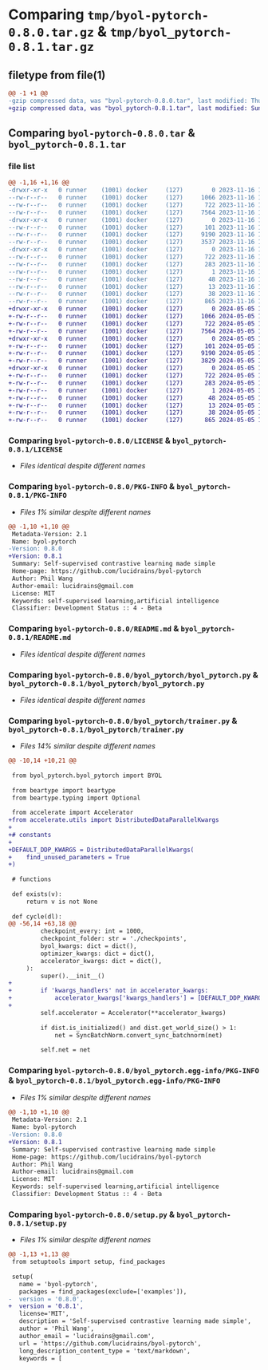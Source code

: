 # Comparing `tmp/byol-pytorch-0.8.0.tar.gz` & `tmp/byol_pytorch-0.8.1.tar.gz`

## filetype from file(1)

```diff
@@ -1 +1 @@
-gzip compressed data, was "byol-pytorch-0.8.0.tar", last modified: Thu Nov 16 19:20:53 2023, max compression
+gzip compressed data, was "byol_pytorch-0.8.1.tar", last modified: Sun May  5 17:28:49 2024, max compression
```

## Comparing `byol-pytorch-0.8.0.tar` & `byol_pytorch-0.8.1.tar`

### file list

```diff
@@ -1,16 +1,16 @@
-drwxr-xr-x   0 runner    (1001) docker     (127)        0 2023-11-16 19:20:53.234938 byol-pytorch-0.8.0/
--rw-r--r--   0 runner    (1001) docker     (127)     1066 2023-11-16 19:20:43.000000 byol-pytorch-0.8.0/LICENSE
--rw-r--r--   0 runner    (1001) docker     (127)      722 2023-11-16 19:20:53.234938 byol-pytorch-0.8.0/PKG-INFO
--rw-r--r--   0 runner    (1001) docker     (127)     7564 2023-11-16 19:20:43.000000 byol-pytorch-0.8.0/README.md
-drwxr-xr-x   0 runner    (1001) docker     (127)        0 2023-11-16 19:20:53.234938 byol-pytorch-0.8.0/byol_pytorch/
--rw-r--r--   0 runner    (1001) docker     (127)      101 2023-11-16 19:20:43.000000 byol-pytorch-0.8.0/byol_pytorch/__init__.py
--rw-r--r--   0 runner    (1001) docker     (127)     9190 2023-11-16 19:20:43.000000 byol-pytorch-0.8.0/byol_pytorch/byol_pytorch.py
--rw-r--r--   0 runner    (1001) docker     (127)     3537 2023-11-16 19:20:43.000000 byol-pytorch-0.8.0/byol_pytorch/trainer.py
-drwxr-xr-x   0 runner    (1001) docker     (127)        0 2023-11-16 19:20:53.234938 byol-pytorch-0.8.0/byol_pytorch.egg-info/
--rw-r--r--   0 runner    (1001) docker     (127)      722 2023-11-16 19:20:53.000000 byol-pytorch-0.8.0/byol_pytorch.egg-info/PKG-INFO
--rw-r--r--   0 runner    (1001) docker     (127)      283 2023-11-16 19:20:53.000000 byol-pytorch-0.8.0/byol_pytorch.egg-info/SOURCES.txt
--rw-r--r--   0 runner    (1001) docker     (127)        1 2023-11-16 19:20:53.000000 byol-pytorch-0.8.0/byol_pytorch.egg-info/dependency_links.txt
--rw-r--r--   0 runner    (1001) docker     (127)       48 2023-11-16 19:20:53.000000 byol-pytorch-0.8.0/byol_pytorch.egg-info/requires.txt
--rw-r--r--   0 runner    (1001) docker     (127)       13 2023-11-16 19:20:53.000000 byol-pytorch-0.8.0/byol_pytorch.egg-info/top_level.txt
--rw-r--r--   0 runner    (1001) docker     (127)       38 2023-11-16 19:20:53.234938 byol-pytorch-0.8.0/setup.cfg
--rw-r--r--   0 runner    (1001) docker     (127)      865 2023-11-16 19:20:43.000000 byol-pytorch-0.8.0/setup.py
+drwxr-xr-x   0 runner    (1001) docker     (127)        0 2024-05-05 17:28:49.262894 byol_pytorch-0.8.1/
+-rw-r--r--   0 runner    (1001) docker     (127)     1066 2024-05-05 17:28:45.000000 byol_pytorch-0.8.1/LICENSE
+-rw-r--r--   0 runner    (1001) docker     (127)      722 2024-05-05 17:28:49.262894 byol_pytorch-0.8.1/PKG-INFO
+-rw-r--r--   0 runner    (1001) docker     (127)     7564 2024-05-05 17:28:45.000000 byol_pytorch-0.8.1/README.md
+drwxr-xr-x   0 runner    (1001) docker     (127)        0 2024-05-05 17:28:49.258893 byol_pytorch-0.8.1/byol_pytorch/
+-rw-r--r--   0 runner    (1001) docker     (127)      101 2024-05-05 17:28:45.000000 byol_pytorch-0.8.1/byol_pytorch/__init__.py
+-rw-r--r--   0 runner    (1001) docker     (127)     9190 2024-05-05 17:28:45.000000 byol_pytorch-0.8.1/byol_pytorch/byol_pytorch.py
+-rw-r--r--   0 runner    (1001) docker     (127)     3829 2024-05-05 17:28:45.000000 byol_pytorch-0.8.1/byol_pytorch/trainer.py
+drwxr-xr-x   0 runner    (1001) docker     (127)        0 2024-05-05 17:28:49.262894 byol_pytorch-0.8.1/byol_pytorch.egg-info/
+-rw-r--r--   0 runner    (1001) docker     (127)      722 2024-05-05 17:28:49.000000 byol_pytorch-0.8.1/byol_pytorch.egg-info/PKG-INFO
+-rw-r--r--   0 runner    (1001) docker     (127)      283 2024-05-05 17:28:49.000000 byol_pytorch-0.8.1/byol_pytorch.egg-info/SOURCES.txt
+-rw-r--r--   0 runner    (1001) docker     (127)        1 2024-05-05 17:28:49.000000 byol_pytorch-0.8.1/byol_pytorch.egg-info/dependency_links.txt
+-rw-r--r--   0 runner    (1001) docker     (127)       48 2024-05-05 17:28:49.000000 byol_pytorch-0.8.1/byol_pytorch.egg-info/requires.txt
+-rw-r--r--   0 runner    (1001) docker     (127)       13 2024-05-05 17:28:49.000000 byol_pytorch-0.8.1/byol_pytorch.egg-info/top_level.txt
+-rw-r--r--   0 runner    (1001) docker     (127)       38 2024-05-05 17:28:49.262894 byol_pytorch-0.8.1/setup.cfg
+-rw-r--r--   0 runner    (1001) docker     (127)      865 2024-05-05 17:28:45.000000 byol_pytorch-0.8.1/setup.py
```

### Comparing `byol-pytorch-0.8.0/LICENSE` & `byol_pytorch-0.8.1/LICENSE`

 * *Files identical despite different names*

### Comparing `byol-pytorch-0.8.0/PKG-INFO` & `byol_pytorch-0.8.1/PKG-INFO`

 * *Files 1% similar despite different names*

```diff
@@ -1,10 +1,10 @@
 Metadata-Version: 2.1
 Name: byol-pytorch
-Version: 0.8.0
+Version: 0.8.1
 Summary: Self-supervised contrastive learning made simple
 Home-page: https://github.com/lucidrains/byol-pytorch
 Author: Phil Wang
 Author-email: lucidrains@gmail.com
 License: MIT
 Keywords: self-supervised learning,artificial intelligence
 Classifier: Development Status :: 4 - Beta
```

### Comparing `byol-pytorch-0.8.0/README.md` & `byol_pytorch-0.8.1/README.md`

 * *Files identical despite different names*

### Comparing `byol-pytorch-0.8.0/byol_pytorch/byol_pytorch.py` & `byol_pytorch-0.8.1/byol_pytorch/byol_pytorch.py`

 * *Files identical despite different names*

### Comparing `byol-pytorch-0.8.0/byol_pytorch/trainer.py` & `byol_pytorch-0.8.1/byol_pytorch/trainer.py`

 * *Files 14% similar despite different names*

```diff
@@ -10,14 +10,21 @@
 
 from byol_pytorch.byol_pytorch import BYOL
 
 from beartype import beartype
 from beartype.typing import Optional
 
 from accelerate import Accelerator
+from accelerate.utils import DistributedDataParallelKwargs
+
+# constants
+
+DEFAULT_DDP_KWARGS = DistributedDataParallelKwargs(
+    find_unused_parameters = True
+)
 
 # functions
 
 def exists(v):
     return v is not None
 
 def cycle(dl):
@@ -56,14 +63,18 @@
         checkpoint_every: int = 1000,
         checkpoint_folder: str = './checkpoints',
         byol_kwargs: dict = dict(),
         optimizer_kwargs: dict = dict(),
         accelerator_kwargs: dict = dict(),
     ):
         super().__init__()
+
+        if 'kwargs_handlers' not in accelerator_kwargs:
+            accelerator_kwargs['kwargs_handlers'] = [DEFAULT_DDP_KWARGS]
+
         self.accelerator = Accelerator(**accelerator_kwargs)
 
         if dist.is_initialized() and dist.get_world_size() > 1:
             net = SyncBatchNorm.convert_sync_batchnorm(net)
 
         self.net = net
```

### Comparing `byol-pytorch-0.8.0/byol_pytorch.egg-info/PKG-INFO` & `byol_pytorch-0.8.1/byol_pytorch.egg-info/PKG-INFO`

 * *Files 1% similar despite different names*

```diff
@@ -1,10 +1,10 @@
 Metadata-Version: 2.1
 Name: byol-pytorch
-Version: 0.8.0
+Version: 0.8.1
 Summary: Self-supervised contrastive learning made simple
 Home-page: https://github.com/lucidrains/byol-pytorch
 Author: Phil Wang
 Author-email: lucidrains@gmail.com
 License: MIT
 Keywords: self-supervised learning,artificial intelligence
 Classifier: Development Status :: 4 - Beta
```

### Comparing `byol-pytorch-0.8.0/setup.py` & `byol_pytorch-0.8.1/setup.py`

 * *Files 1% similar despite different names*

```diff
@@ -1,13 +1,13 @@
 from setuptools import setup, find_packages
 
 setup(
   name = 'byol-pytorch',
   packages = find_packages(exclude=['examples']),
-  version = '0.8.0',
+  version = '0.8.1',
   license='MIT',
   description = 'Self-supervised contrastive learning made simple',
   author = 'Phil Wang',
   author_email = 'lucidrains@gmail.com',
   url = 'https://github.com/lucidrains/byol-pytorch',
   long_description_content_type = 'text/markdown',
   keywords = [
```

